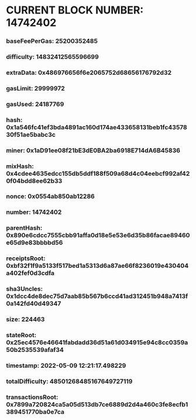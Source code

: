 # CURRENT BLOCK NUMBER: 14742402

### baseFeePerGas: 25200352485
### difficulty: 14832412565596699
### extraData: 0x486976656f6e2065752d68656176792d32
### gasLimit: 29999972
### gasUsed: 24187769
### hash: 0x1a546fc41ef3bda4891ac160d174ae433658131beb1fc4357830f51ae5babc3c
### miner: 0x1aD91ee08f21bE3dE0BA2ba6918E714dA6B45836
### mixHash: 0x4cdee4635edcc155db5ddf188f509a68d4c04eebcf992af420f04bdd8ee62b33
### nonce: 0x0554ab850ab12286
### number: 14742402
### parentHash: 0x890e6cdcc7555cbb91affa0d18e5e53e6d35b86facae89460e65d9e83bbbbd56
### receiptsRoot: 0xbf32f1f9a5133f517bed1a5313d6a87ae66f8236019e430404a402fef0d3cdfa
### sha3Uncles: 0x1dcc4de8dec75d7aab85b567b6ccd41ad312451b948a7413f0a142fd40d49347
### size: 224463
### stateRoot: 0x25ec4576e46641fabdadd36d51a61d034915e94c8cc0359a50b2535539afaf34
### timestamp: 2022-05-09 12:21:17.498229
### totalDifficulty: 48501268485167649727119
### transactionsRoot: 0x7899a720824ca5a05d513db7ce6889d2d4a460c3fe8ecfb1389451770ba0e7ca
